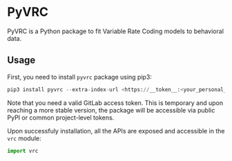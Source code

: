 # PyVRC

PyVRC is a Python package to fit Variable Rate Coding models to behavioral data.


## Usage


First, you need to install `pyvrc` package using pip3:


```python
pip3 install pyvrc --extra-index-url <https://__token__:<your_personal_token>@gitlab.uni.lu/api/v4/projects/2030/packages/pypi/simple>
```

Note that you need a valid GitLab access token. This is temporary and upon reaching a more stable version, the package will be accessible via public PyPI or common project-level tokens.


Upon successfuly installation, all the APIs are exposed and accessible in the `vrc` module:

```python
import vrc
```
